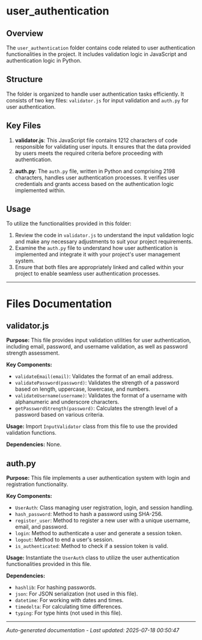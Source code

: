 # user_authentication

## Overview
The `user_authentication` folder contains code related to user authentication functionalities in the project. It includes validation logic in JavaScript and authentication logic in Python.

## Structure
The folder is organized to handle user authentication tasks efficiently. It consists of two key files: `validator.js` for input validation and `auth.py` for user authentication.

## Key Files
1. **validator.js**: This JavaScript file contains 1212 characters of code responsible for validating user inputs. It ensures that the data provided by users meets the required criteria before proceeding with authentication.

2. **auth.py**: The `auth.py` file, written in Python and comprising 2198 characters, handles user authentication processes. It verifies user credentials and grants access based on the authentication logic implemented within.

## Usage
To utilize the functionalities provided in this folder:
1. Review the code in `validator.js` to understand the input validation logic and make any necessary adjustments to suit your project requirements.
2. Examine the `auth.py` file to understand how user authentication is implemented and integrate it with your project's user management system.
3. Ensure that both files are appropriately linked and called within your project to enable seamless user authentication processes.

---

# Files Documentation

## validator.js

**Purpose:** This file provides input validation utilities for user authentication, including email, password, and username validation, as well as password strength assessment.

**Key Components:**
- `validateEmail(email)`: Validates the format of an email address.
- `validatePassword(password)`: Validates the strength of a password based on length, uppercase, lowercase, and numbers.
- `validateUsername(username)`: Validates the format of a username with alphanumeric and underscore characters.
- `getPasswordStrength(password)`: Calculates the strength level of a password based on various criteria.

**Usage:** Import `InputValidator` class from this file to use the provided validation functions.

**Dependencies:** None.

## auth.py

**Purpose:** This file implements a user authentication system with login and registration functionality.

**Key Components:**
- `UserAuth`: Class managing user registration, login, and session handling.
- `hash_password`: Method to hash a password using SHA-256.
- `register_user`: Method to register a new user with a unique username, email, and password.
- `login`: Method to authenticate a user and generate a session token.
- `logout`: Method to end a user's session.
- `is_authenticated`: Method to check if a session token is valid.

**Usage:** Instantiate the `UserAuth` class to utilize the user authentication functionalities provided in this file.

**Dependencies:** 
- `hashlib`: For hashing passwords.
- `json`: For JSON serialization (not used in this file).
- `datetime`: For working with dates and times.
- `timedelta`: For calculating time differences.
- `typing`: For type hints (not used in this file).

---
*Auto-generated documentation - Last updated: 2025-07-18 00:50:47*
